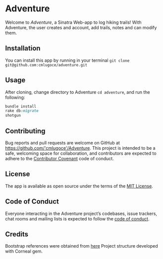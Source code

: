 
# Adventure

Welcome to *Adventure*, a Sinatra Web-app to log hiking trails! With Adventure, the user creates and account, add trails, notes and can modify them.

## Installation

 You can install this app by running in your terminal `git clone git@github.com:cmlugoce/adventure.git`

## Usage

After cloning, change directory to Adventure `cd adventure`, and run the following:
```ruby
bundle install
rake db:migrate
shotgun
```

## Contributing

Bug reports and pull requests are welcome on GitHub at https://github.com/'cmlugoce'/Adventure. This project is intended to be a safe, welcoming space for collaboration, and contributors are expected to adhere to the [Contributor Covenant](http://contributor-covenant.org) code of conduct.

## License

The app is available as open source under the terms of the [MIT License](https://opensource.org/licenses/MIT).

## Code of Conduct

Everyone interacting in the Adventure project’s codebases, issue trackers, chat rooms and mailing lists is expected to follow the [code of conduct](https://github.com/'cmlugoce'/Adventure/blob/master/CODE_OF_CONDUCT.md).

## Credits

Bootstrap references were obtained from [here](https://getbootstrap.com)
Project structure developed with Corneal gem.
